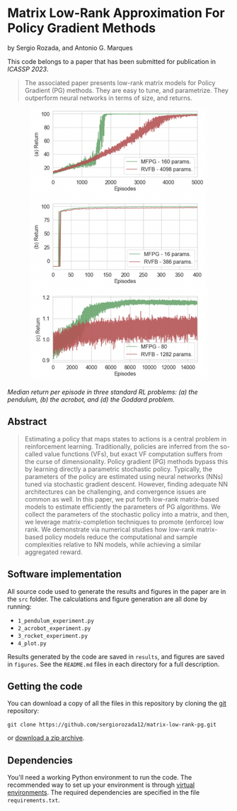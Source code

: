 # Matrix Low-Rank Approximation For Policy Gradient Methods

by
Sergio Rozada,
and Antonio G. Marques

This code belongs to a paper that has been submitted for publication in *ICASSP 2023*.

> The associated paper presents low-rank matrix models for Policy Gradient (PG) methods. They are easy to tune, and parametrize. They outperform neural networks in terms of size, and returns.

<p align="center">
    <img src="figures/fig1.png" alt="drawing" width="400"/>
</p>


*Median return per episode in three standard RL problems:
(a) the pendulum, (b) the acrobot, and (d) the Goddard problem.*


## Abstract

> Estimating a policy that maps states to actions is a central problem in reinforcement learning. Traditionally, policies are inferred from the so-called value functions (VFs), but exact VF computation suffers from the curse of dimensionality. Policy gradient (PG) methods bypass this by learning directly a parametric stochastic policy. Typically, the parameters of the policy are estimated using neural networks (NNs) tuned via stochastic gradient descent. However, finding adequate NN architectures can be challenging, and convergence issues are common as well. In this paper, we put forth low-rank matrix-based models to estimate efficiently the parameters of PG algorithms. We collect the parameters of the stochastic policy into a matrix, and then, we leverage matrix-completion techniques to promote (enforce) low rank. We demonstrate via numerical studies how low-rank matrix-based policy models reduce the computational and sample complexities relative to NN models, while achieving a similar aggregated reward.


## Software implementation

All source code used to generate the results and figures in the paper are in the `src` folder. The calculations and figure generation are all done by running:
* `1_pendulum_experiment.py`
* `2_acrobot_experiment.py`
* `3_rocket_experiment.py`
* `4_plot.py`

Results generated by the code are saved in `results`, and figures are saved in `figures`.
See the `README.md` files in each directory for a full description.


## Getting the code

You can download a copy of all the files in this repository by cloning the
[git](https://github.com/sergiorozada12/matrix-low-rank-pg) repository:

    git clone https://github.com/sergiorozada12/matrix-low-rank-pg.git

or [download a zip archive](https://github.com/sergiorozada12/matrix-low-rank-pg/archive/refs/heads/main.zip).


## Dependencies

You'll need a working Python environment to run the code.
The recommended way to set up your environment is through [virtual environments](https://docs.python.org/3/library/venv.html). The required dependencies are specified in the file `requirements.txt`.

